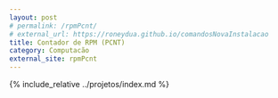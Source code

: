 ```yaml
---
layout: post
# permalink: /rpmPcnt/
# external_url: https://roneydua.github.io/comandosNovaInstalacao
title: Contador de RPM (PCNT)
category: Computacão
external_site: rpmPcnt
---
```

{% include_relative ../projetos/index.md %}
